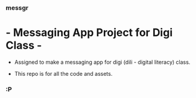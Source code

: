 ### messgr
# - Messaging App Project for Digi Class -

- Assigned to make a messaging app for digi (dili - digital literacy) class. 

- This repo is for all the code and assets.

### :P
